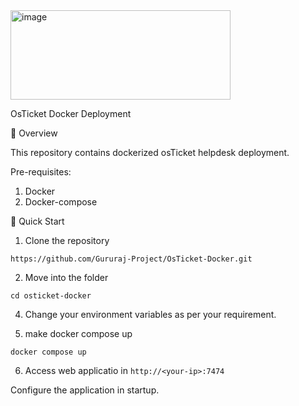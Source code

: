 <img width="352" height="143" alt="image" src="https://github.com/user-attachments/assets/b47f0d73-6fa8-4f0e-83b5-24742e5f330a" />

OsTicket Docker Deployment 

📌 Overview

This repository contains dockerized osTicket helpdesk deployment.

Pre-requisites:
1. Docker 
2. Docker-compose

🚀 Quick Start

1. Clone the repository
```
https://github.com/Gururaj-Project/OsTicket-Docker.git
```
2. Move into the folder
```
cd osticket-docker
```

4. Change your environment variables as per your requirement.

5. make docker compose up
```
docker compose up
```
6. Access web applicatio in ``` http://<your-ip>:7474 ```

Configure the application in startup. 
